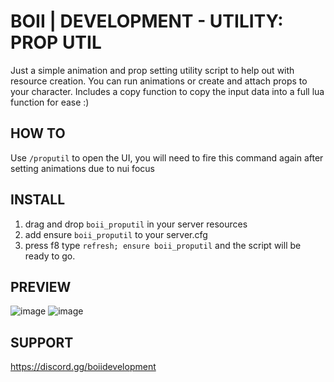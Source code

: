 # BOII | DEVELOPMENT - UTILITY: PROP UTIL

Just a simple animation and prop setting utility script to help out with resource creation.
You can run animations or create and attach props to your character. 
Includes a copy function to copy the input data into a full lua function for ease :) 

## HOW TO

Use `/proputil` to open the UI, you will need to fire this command again after setting animations due to nui focus

## INSTALL

1. drag and drop `boii_proputil` in your server resources
2. add ensure `boii_proputil` to your server.cfg
3. press f8 type `refresh; ensure boii_proputil` and the script will be ready to go.

## PREVIEW
![image](https://github.com/boiidevelopment/boii_proputil/assets/90377400/367061b9-5cf4-4013-b3cb-11cd4a410baa)
![image](https://github.com/boiidevelopment/boii_proputil/assets/90377400/c5ce121a-a30f-4cc4-a0b1-81991e752015)

## SUPPORT
https://discord.gg/boiidevelopment
